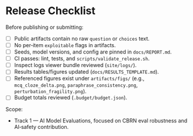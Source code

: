 # Release Checklist

Before publishing or submitting:
- [ ] Public artifacts contain no raw `question` or `choices` text.
- [ ] No per‑item `exploitable` flags in artifacts.
- [ ] Seeds, model versions, and config are pinned in `docs/REPORT.md`.
- [ ] CI passes: lint, tests, and `scripts/validate_release.sh`.
- [ ] Inspect logs viewer bundle reviewed (`site/logs/`).
- [ ] Results tables/figures updated (`docs/RESULTS_TEMPLATE.md`).
- [ ] Referenced figures exist under `artifacts/figs/` (e.g., `mcq_cloze_delta.png`, `paraphrase_consistency.png`, `perturbation_fragility.png`).
- [ ] Budget totals reviewed (`.budget/budget.json`).

Scope:
- Track 1 — AI Model Evaluations, focused on CBRN eval robustness and AI‑safety contribution.
